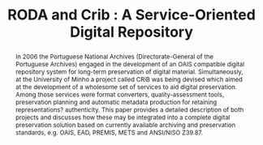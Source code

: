---
abstract: In 2006 the Portuguese National Archives (Directorate-General of the Portuguese
  Archives) engaged in the development of an OAIS compatible digital repository system
  for long-term preservation of digital material. Simultaneously, at the University
  of Minho a project called CRiB was being devised which aimed at the development
  of a wholesome set of services to aid digital preservation. Among those services
  were format converters, quality-assessment tools, preservation planning and automatic
  metadata production for retaining representations? authenticity. This paper provides
  a detailed description of both projects and discusses how these may be integrated
  into a complete digital preservation solution based on currently available archiving
  and preservation standards, e.g. OAIS, EAD, PREMIS, METS and ANSI/NISO Z39.87.
creators:
- Ramalho, José Carlos
- Corujo, Luis
- Barbedo, Francisco
- Castro, Rui
- Faria, Luis
- Ferreira, Miguel
date: null
document_url: https://services.phaidra.univie.ac.at/api/object/o:294164/download
grand_parent: iPRES
institutions: []
keywords:
- london
landing_page_url: https://phaidra.univie.ac.at/o:294164
language: eng
layout: publication
license: CC BY-SA 3.0 AT
notes_url: null
parent: iPRES 2008
publication_type: paper
size: 262828
slides_url: null
source_name: iPRES
stream_url: null
title: 'RODA and Crib : A Service-Oriented Digital Repository'
year: 2008
---